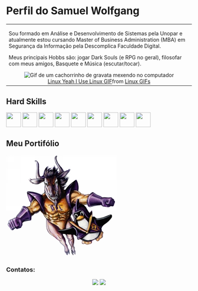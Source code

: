 # Perfil do Samuel Wolfgang

<p align="right">
<table width="100%">
<tr><td valign="top" width="50%">

Sou formado em Análise e Desenvolvimento de Sistemas pela Unopar e atualmente estou cursando Master of Business Administration (MBA) em Segurança da Informação pela Descomplica Faculdade Digital.

Meus principais Hobbs são: jogar Dark Souls (e RPG no geral), filosofar com meus amigos, Basquete e Música (escutar/tocar).
  
<div align="center"> 
  <img src="https://media.tenor.com/tqoX4Da8YmwAAAAC/doggo-dog.gif" alt="Gif de um cachorrinho de gravata mexendo no computador">
  <div class="tenor-gif-embed" data-postid="26093280" data-share-method="host" data-aspect-ratio="1.33333" data-width="100%"><a href="https://tenor.com/view/linux-yeah-i-use-linux-gigachad-chad-arch-linux-gif-26093280">Linux Yeah I Use Linux GIF</a>from <a href="https://tenor.com/search/linux-gifs">Linux GIFs</a></div> <script type="text/javascript" async src="https://tenor.com/embed.js"></script>
</div>

</td></tr>
</table>
</p>

## Hard Skills

<img src="https://cdn.jsdelivr.net/gh/devicons/devicon@latest/icons/linux/linux-original.svg" width="40" height="40"/> <img src="https://cdn.jsdelivr.net/gh/devicons/devicon@latest/icons/python/python-original.svg" width="40" height="40"/> <img src="https://cdn.jsdelivr.net/gh/devicons/devicon@latest/icons/c/c-original.svg" width="40" height="40"/> <img src="https://cdn.jsdelivr.net/gh/devicons/devicon@latest/icons/flask/flask-original.svg" width="40" height="40"/> <img src="https://cdn.jsdelivr.net/gh/devicons/devicon@latest/icons/swagger/swagger-original.svg" width="40" height="40"/> <img src="https://cdn.jsdelivr.net/gh/devicons/devicon@latest/icons/html5/html5-original.svg" width="40" height="40"/> <img src="https://cdn.jsdelivr.net/gh/devicons/devicon@latest/icons/css3/css3-original.svg" width="40" height="40"/> <img src="https://cdn.jsdelivr.net/gh/devicons/devicon@latest/icons/git/git-original.svg" width="40" height="40"/> <img src="https://cdn.jsdelivr.net/gh/devicons/devicon@latest/icons/amazonwebservices/amazonwebservices-original-wordmark.svg" width="40" height="40"/>

## Meu Portifólio
<a href="https://www.samuelwolfgang.com.br/" target="_blank"><img src=gnu-linux.jpg></a>

### Contatos:
<div align="center"> 
  <a href="https://www.linkedin.com/in/samuelwolfgang/" target="_blank"><img src="https://img.shields.io/badge/-LinkedIn-%230077B5?style=for-the-badge&logo=linkedin&logoColor=white" target="_blank"></a>
  <a href = "mailto:jsamuelwolfgang@gmail.com"><img src="https://img.shields.io/badge/-Gmail-%23333?style=for-the-badge&logo=gmail&logoColor=white" target="_blank"></a> 
</div>
